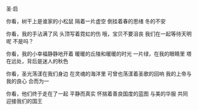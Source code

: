 圣·启

你看，树干上是谁家的小松鼠
隔着一片虚空
倒挂着春的思绪
冬的不安

你看，我的手沾满了风
头顶写着霓虹的伤
哦，宝贝不要沮丧
我们在一起等待天明呢
不是吗？

你看，我的小幸福静静地开着
暖暖的丘陵和暖暖的时光
一片绿，在我的眼睛里
塔在远处，背后是迷人的秋色

你看，圣光荡漾在我们身边
在灵魂的海洋里
可曾也荡漾着圣歌的回响
我的上帝与我的良心
合而为一

你看，他们终于走在了一起
平静而真实
怀揣着善良国度的蓝图
与美的华服
共同迎接我们的国王